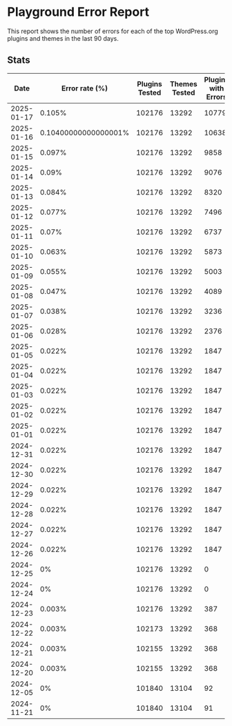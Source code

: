 # Playground Error Report
This report shows the number of errors for each of the top WordPress.org plugins and themes in the last 90 days.

## Stats
| Date | Error rate (%) | Plugins Tested | Themes Tested | Plugins with Errors | Themes with Errors |
|------|----------------|----------------|---------------|---------------------|--------------------|
| 2025-01-17 | 0.105% | 102176 | 13292 | 10779 | 1424 |
| 2025-01-16 | 0.10400000000000001% | 102176 | 13292 | 10638 | 1424 |
| 2025-01-15 | 0.097% | 102176 | 13292 | 9858 | 1424 |
| 2025-01-14 | 0.09% | 102176 | 13292 | 9076 | 1424 |
| 2025-01-13 | 0.084% | 102176 | 13292 | 8320 | 1430 |
| 2025-01-12 | 0.077% | 102176 | 13292 | 7496 | 1430 |
| 2025-01-11 | 0.07% | 102176 | 13292 | 6737 | 1430 |
| 2025-01-10 | 0.063% | 102176 | 13292 | 5873 | 1426 |
| 2025-01-09 | 0.055% | 102176 | 13292 | 5003 | 1411 |
| 2025-01-08 | 0.047% | 102176 | 13292 | 4089 | 1406 |
| 2025-01-07 | 0.038% | 102176 | 13292 | 3236 | 1264 |
| 2025-01-06 | 0.028% | 102176 | 13292 | 2376 | 959 |
| 2025-01-05 | 0.022% | 102176 | 13292 | 1847 | 740 |
| 2025-01-04 | 0.022% | 102176 | 13292 | 1847 | 740 |
| 2025-01-03 | 0.022% | 102176 | 13292 | 1847 | 740 |
| 2025-01-02 | 0.022% | 102176 | 13292 | 1847 | 740 |
| 2025-01-01 | 0.022% | 102176 | 13292 | 1847 | 740 |
| 2024-12-31 | 0.022% | 102176 | 13292 | 1847 | 740 |
| 2024-12-30 | 0.022% | 102176 | 13292 | 1847 | 740 |
| 2024-12-29 | 0.022% | 102176 | 13292 | 1847 | 740 |
| 2024-12-28 | 0.022% | 102176 | 13292 | 1847 | 740 |
| 2024-12-27 | 0.022% | 102176 | 13292 | 1847 | 740 |
| 2024-12-26 | 0.022% | 102176 | 13292 | 1847 | 740 |
| 2024-12-25 | 0% | 102176 | 13292 | 0 | 0 |
| 2024-12-24 | 0% | 102176 | 13292 | 0 | 0 |
| 2024-12-23 | 0.003% | 102176 | 13292 | 387 | 7 |
| 2024-12-22 | 0.003% | 102173 | 13292 | 368 | 7 |
| 2024-12-21 | 0.003% | 102155 | 13292 | 368 | 7 |
| 2024-12-20 | 0.003% | 102155 | 13292 | 368 | 7 |
| 2024-12-05 | 0% | 101840 | 13104 | 92 | 0 |
| 2024-11-21 | 0% | 101840 | 13104 | 91 | 0 |
